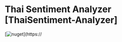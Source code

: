 # Thai Sentiment Analyzer [ThaiSentiment-Analyzer]

 [![nuget](https://img.shields.io/nuget/v/ThaiSenLoy.svg)](https://